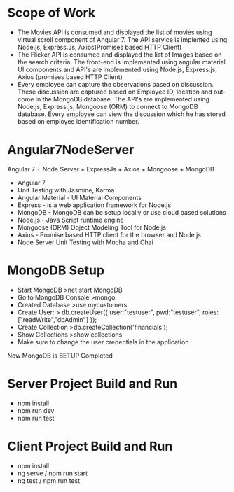 # Scope of Work
- The Movies API is consumed and displayed the list of movies using virtual scroll component of Angular 7. The API service is implented using Node.js, Express.Js, Axios(Promises based HTTP Client)
- The Flicker API is consumed and displayed the list of Images based on the search criteria. The front-end is implemented using angular material UI components and API's are implemented using Node.js, Express.js, Axios (promises based HTTP Client)
- Every employee can capture the observations based on discussion. These discussion are captured based on Employee ID, location and out-come in the MongoDB database. The API's are implemented using Node.js, Express.js, Mongoose (ORM) to connect to MongoDB database. Every employee can view the discussion which he has stored based on employee identification number.

# Angular7NodeServer
Angular 7 + Node Server + ExpressJs + Axios + Mongoose + MongoDB
- Angular 7
- Unit Testing with Jasmine, Karma 
- Angular Material - UI Material Components
- Express - is a web application framework for Node.js
- MongoDB - MongoDB can be setup locally or use cloud based solutions
- Node.js - Java Script runtime engine
- Mongoose (ORM) Object Modeling Tool for Node.js
- Axios - Promise based HTTP client for the browser and Node.js
- Node Server Unit Testing with Mocha and Chai

# MongoDB Setup
- Start MongoDB >net start MongoDB
- Go to MongoDB Console >mongo
- Created Database >use mycustomers
- Create User: > db.createUser({ user:"testuser", pwd:"testuser", roles:["readWrite","dbAdmin"] });
- Create Collection >db.createCollection('financials');
- Show Collections >show collections
- Make sure to change the user credentials in the application

Now MongoDB is SETUP Completed

# Server Project Build and Run
- npm install
- npm run dev
- npm run test

# Client Project Build and Run
- npm install
- ng serve / npm run start
- ng test / npm run test